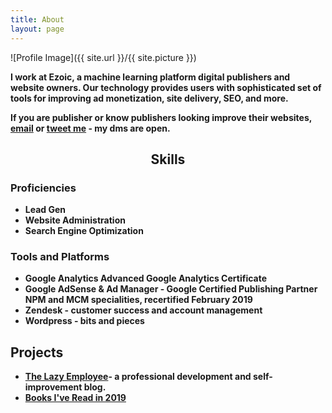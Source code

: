 ```yaml
---
title: About
layout: page
---
```


![Profile Image]({{ site.url }}/{{ site.picture }})

<p> <b>I work at Ezoic, a machine learning platform digital publishers and website owners. Our technology provides users with sophisticated set of tools for improving ad monetization, site delivery, SEO, and more.</b></p>

<p><b> If you are publisher or know publishers looking improve their websites, <a href="mailto:me@markpurvis.com">email</a> or <a href="https://www.twitter.com/markprvs/">tweet me</a> - my dms are open.

<h2><div style="text-align: center">Skills</div></h2>

<h3>Proficiencies</h3>

<ul class="skill-list">
	<li><b>Lead Gen</b></li>
	<li><b>Website Administration</b></li>
	<li><b>Search Engine Optimization</b></li>

</ul>

<h3>Tools and Platforms</h3>
<ul class="skill-list">
	<li><b>Google Analytics</b> Advanced Google Analytics Certificate</li>
	<li><b>Google AdSense & Ad Manager</b> - Google Certified Publishing Partner NPM and MCM specialities, recertified February 2019</li>
	<li><b>Zendesk</b> - customer success and account management </li>
	<li><b>Wordpress</b> - bits and pieces </li>
</ul>



<h2>Projects</h2>

<ul>
	<li><a href="https://www.thelazyemployee.com/"> The Lazy Employee</a>- a professional development and self-improvement blog.</li>
	<li><a href="https://markprvs.com/books-read-in-2019/">Books I've Read in 2019</a></li>
</ul>